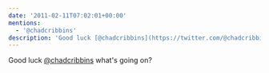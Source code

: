 ```yaml
---
date: '2011-02-11T07:02:01+00:00'
mentions:
  - '@chadcribbins'
description: 'Good luck [@chadcribbins](https://twitter.com/@chadcribbins) what''s going on?'
---
```

Good luck [@chadcribbins](https://twitter.com/@chadcribbins) what's going on?
